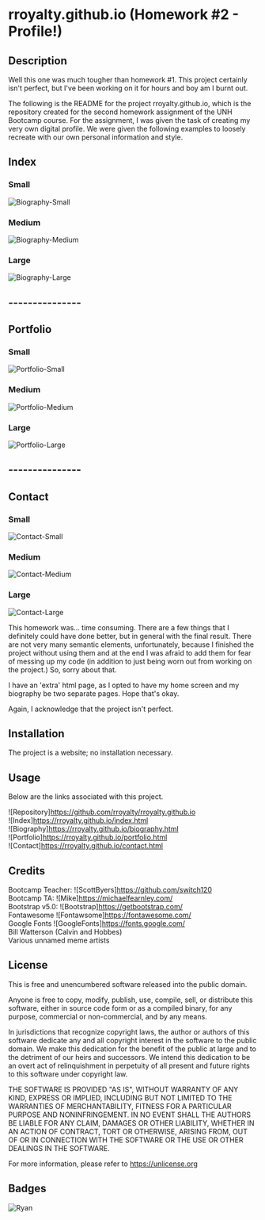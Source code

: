 # rroyalty.github.io (Homework #2 - Profile!)

## Description  

Well this one was much tougher than homework #1. This project certainly isn't perfect, but I've been working on it for hours and boy am I burnt out.  
  
The following is the README for the project rroyalty.github.io, which is the repository created for the second homework assignment of the UNH Bootcamp course. For the assignment, I was given the task of creating my very own digital profile. We were given the following examples to loosely recreate with our own personal information and style.  
  
## Index  
### Small  
![Biography-Small](https://github.com/rroyalty/rroyalty.github.io/blob/main/homework%20examples/400-index.png)  
### Medium  
![Biography-Medium](https://github.com/rroyalty/rroyalty.github.io/blob/main/homework%20examples/768-index.png)  
### Large  
![Biography-Large](https://github.com/rroyalty/rroyalty.github.io/blob/main/homework%20examples/992-index.png)  
## ---------------  
## Portfolio  
### Small  
![Portfolio-Small](https://github.com/rroyalty/rroyalty.github.io/blob/main/homework%20examples/400-portfolio.png)  
### Medium  
![Portfolio-Medium](https://github.com/rroyalty/rroyalty.github.io/blob/main/homework%20examples/768-portfolio.png)  
### Large  
![Portfolio-Large](https://github.com/rroyalty/rroyalty.github.io/blob/main/homework%20examples/992-portfolio.png)  
## ---------------  
## Contact  
### Small  
![Contact-Small](https://github.com/rroyalty/rroyalty.github.io/blob/main/homework%20examples/400-contact.png)  
### Medium  
![Contact-Medium](https://github.com/rroyalty/rroyalty.github.io/blob/main/homework%20examples/768-contact.png)  
### Large  
![Contact-Large](https://github.com/rroyalty/rroyalty.github.io/blob/main/homework%20examples/992-contact.png)  
  
This homework was... time consuming. There are a few things that I definitely could have done better, but in general with the final result. There are not very many semantic elements, unfortunately, because I finished the project without using them and at the end I was afraid to add them for fear of messing up my code (in addition to just being worn out from working on the project.) So, sorry about that.  
  
I have an 'extra' html page, as I opted to have my home screen and my biography be two separate pages. Hope that's okay.  
  
Again, I acknowledge that the project isn't perfect.  
  
## Installation  
  
The project is a website; no installation necessary.  
  
## Usage  
  
Below are the links associated with this project.  
  
![Repository]https://github.com/rroyalty/rroyalty.github.io  
![Index]https://rroyalty.github.io/index.html  
![Biography]https://rroyalty.github.io/biography.html  
![Portfolio]https://rroyalty.github.io/portfolio.html  
![Contact]https://rroyalty.github.io/contact.html  
  
## Credits  
  
Bootcamp Teacher: ![ScottByers]https://github.com/switch120  
Bootcamp TA: ![Mike]https://michaelfearnley.com/  
Bootstrap v5.0: ![Bootstrap]https://getbootstrap.com/  
Fontawesome ![Fontawsome]https://fontawesome.com/  
Google Fonts ![GoogleFonts]https://fonts.google.com/  
Bill Watterson (Calvin and Hobbes)  
Various unnamed meme artists  


## License

This is free and unencumbered software released into the public domain.

Anyone is free to copy, modify, publish, use, compile, sell, or
distribute this software, either in source code form or as a compiled
binary, for any purpose, commercial or non-commercial, and by any
means.

In jurisdictions that recognize copyright laws, the author or authors
of this software dedicate any and all copyright interest in the
software to the public domain. We make this dedication for the benefit
of the public at large and to the detriment of our heirs and
successors. We intend this dedication to be an overt act of
relinquishment in perpetuity of all present and future rights to this
software under copyright law.

THE SOFTWARE IS PROVIDED "AS IS", WITHOUT WARRANTY OF ANY KIND,
EXPRESS OR IMPLIED, INCLUDING BUT NOT LIMITED TO THE WARRANTIES OF
MERCHANTABILITY, FITNESS FOR A PARTICULAR PURPOSE AND NONINFRINGEMENT.
IN NO EVENT SHALL THE AUTHORS BE LIABLE FOR ANY CLAIM, DAMAGES OR
OTHER LIABILITY, WHETHER IN AN ACTION OF CONTRACT, TORT OR OTHERWISE,
ARISING FROM, OUT OF OR IN CONNECTION WITH THE SOFTWARE OR THE USE OR
OTHER DEALINGS IN THE SOFTWARE.

For more information, please refer to <https://unlicense.org>

## Badges

![Ryan](https://img.shields.io/badge/Ryan's%20Badge-Hello-green)

